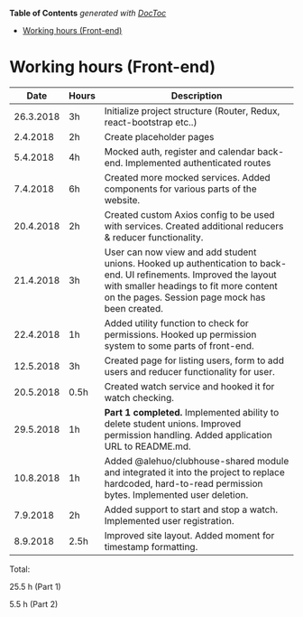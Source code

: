 <!-- START doctoc generated TOC please keep comment here to allow auto update -->
<!-- DON'T EDIT THIS SECTION, INSTEAD RE-RUN doctoc TO UPDATE -->

**Table of Contents** _generated with [DocToc](https://github.com/thlorenz/doctoc)_

- [Working hours (Front-end)](#working-hours-front-end)

<!-- END doctoc generated TOC please keep comment here to allow auto update -->

# Working hours (Front-end)

| Date      | Hours | Description                                                                                                                                                                                                     |
| --------- | ----- | --------------------------------------------------------------------------------------------------------------------------------------------------------------------------------------------------------------- |
| 26.3.2018 | 3h    | Initialize project structure (Router, Redux, react-bootstrap etc..)                                                                                                                                             |
| 2.4.2018  | 2h    | Create placeholder pages                                                                                                                                                                                        |
| 5.4.2018  | 4h    | Mocked auth, register and calendar back-end. Implemented authenticated routes                                                                                                                                   |
| 7.4.2018  | 6h    | Created more mocked services. Added components for various parts of the website.                                                                                                                                |
| 20.4.2018 | 2h    | Created custom Axios config to be used with services. Created additional reducers & reducer functionality.                                                                                                      |
| 21.4.2018 | 3h    | User can now view and add student unions. Hooked up authentication to back-end. UI refinements. Improved the layout with smaller headings to fit more content on the pages. Session page mock has been created. |
| 22.4.2018 | 1h    | Added utility function to check for permissions. Hooked up permission system to some parts of front-end.                                                                                                        |
| 12.5.2018 | 3h    | Created page for listing users, form to add users and reducer functionality for user.                                                                                                                           |
| 20.5.2018 | 0.5h  | Created watch service and hooked it for watch checking.                                                                                                                                                         |
| 29.5.2018 | 1h    | **Part 1 completed.** Implemented ability to delete student unions. Improved permission handling. Added application URL to README.md.                                                                           |
| 10.8.2018 | 1h    | Added @alehuo/clubhouse-shared module and integrated it into the project to replace hardcoded, hard-to-read permission bytes. Implemented user deletion.                                                        |
| 7.9.2018  | 2h    | Added support to start and stop a watch. Implemented user registration.                                                                                                                                         |
| 8.9.2018  | 2.5h  | Improved site layout. Added moment for timestamp formatting.                                                                                                                                                    |

Total:

25.5 h (Part 1)

5.5 h (Part 2)
